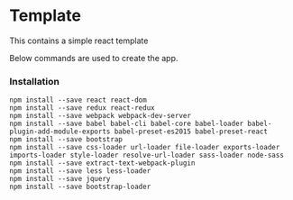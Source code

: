# Template
This contains a simple react template

Below commands are used to create the app.

### Installation
```
npm install --save react react-dom
npm install --save redux react-redux
npm install --save webpack webpack-dev-server
npm install --save babel babel-cli babel-core babel-loader babel-plugin-add-module-exports babel-preset-es2015 babel-preset-react
npm install --save bootstrap
npm install --save css-loader url-loader file-loader exports-loader imports-loader style-loader resolve-url-loader sass-loader node-sass 
npm install --save extract-text-webpack-plugin
npm install --save less less-loader
npm install --save jquery
npm install --save bootstrap-loader
```
